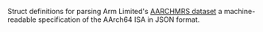 Struct definitions for parsing Arm Limited's [AARCHMRS
dataset](https://developer.arm.com/Architectures/A-Profile%20Architecture#Downloads)
a machine-readable specification of the AArch64 ISA in JSON format.

